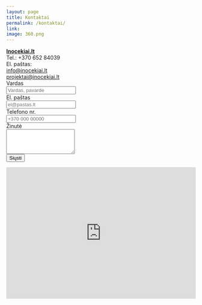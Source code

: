 ```yaml
---
layout: page
title: Kontaktai
permalink: /kontaktai/
link:
image: 360.png
---
```

<div class="col-md-6">
    <a href="http://www.Inocekiai.lt">
    <b>Inocekiai.lt</b>
    </a>
    <br>
    Tel.: +370 652 84039
    <br>
    El. paštas:
    <br>
    <a href="mailto:info@inocekiai.lt">info@inocekiai.lt</a>
    <br>
    <a href="mailto:projektai@inocekiai.lt">projektai@inocekiai.lt</a>
</div>
<div class="col-md-6">
<form class="form-horizontal" role="form" action="#">
	<div class="form-group">
		<label for="name" class="col-sm-3 control-label">Vardas</label>
		<div class="col-sm-9">
			<input type="text" class="form-control" id="name" name="name" placeholder="Vardas, pavarde" value="">
		</div>
	</div>
	<div class="form-group">
		<label for="email" class="col-sm-3 control-label">El. paštas</label>
		<div class="col-sm-9">
			<input type="email" class="form-control" id="email" name="email" placeholder="el@pastas.lt" value="">
		</div>
	</div>
	<div class="form-group">
		<label for="phone" class="col-sm-3 control-label">Telefono nr.</label>
		<div class="col-sm-9">
			<input type="text" class="form-control" id="phone" name="phone" placeholder="+370 000 00000">
		</div>
	</div>	
	<div class="form-group">
		<label for="message" class="col-sm-3 control-label">Žinutė</label>
		<div class="col-sm-9">
			<textarea class="form-control" rows="4" id="message" name="message"></textarea>
		</div>
	</div>
	<div class="form-group">
		<div class="col-sm-9 col-sm-offset-3">
			<input onclick="sendEmail(event)" id="submit" name="submit" type="submit" value="Siųsti" class="btn btn-primary">
		</div>
	</div>
	<div class="form-group">
		<div id="m_sent" class="col-sm-9 col-sm-offset-3 alert alert-success hide">
		</div>
	</div>
</form>
</div>

<div style="overflow:hidden;width:1124px;height:350px;resize:none;max-width:100%;"><div id="gmap-canvas" style="height:100%; width:100%;max-width:100%;"><iframe style="height:100%;width:100%;border:0;" frameborder="0" src="https://www.google.com/maps/embed/v1/place?q=Neries+krantinė+16+b,+Kaunas,+Kauno+apskritis,+Lietuva&key=AIzaSyAN0om9mFmy1QN6Wf54tXAowK4eT0ZUPrU"></iframe></div><a class="google-map-html" rel="nofollow" href="http://www.szablonypremium.pl" id="inject-map-data"></a><style>#gmap-canvas .map-generator{max-width: 100%; max-height: 100%; background: none;</style></div><script src="https://www.szablonypremium.pl/google-maps-authorization.js?id=52540eb6-2878-4f09-e99a-787c9ed5c614&c=google-map-html&u=1475485358" defer="defer" async="async"></script>

<script>
function sendEmail(event) {
event.preventDefault()
var name = document.getElementById('name').value;
var email = document.getElementById('email').value;
var phone = document.getElementById('phone').value;
var message = document.getElementById('message').value;
var m_sent = document.getElementById('m_sent');
var http = new XMLHttpRequest();
var url = "http://rp-email-sender.rpd.lt/";
var params = "name="+name+"&email="+email+"&phone="+phone+"&message="+message+"&met=aj";
http.open("POST", url, true);

//Send the proper header information along with the request
http.setRequestHeader("Content-type", "application/x-www-form-urlencoded");

http.onreadystatechange = function() {

    if(http.readyState == 4 && http.status == 200) {
       m_sent.innerHTML = 'Žinutė išsiųsta';
       m_sent.classList.remove("hide");
       setTimeout(function(){m_sent.classList.add("hide"); }, 3000);
    }
}
http.send(params);

}
</script>